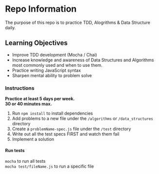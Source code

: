 # Repo Information

The purpose of this repo is to practice TDD, Alogrithms & Data Structure daily.

## Learning Objectives

- Improve TDD development (Mocha / Chai)
- Increase knowledge and awareness of Data Structures and Algorithms most commonly used and when to use them.
- Practice writing JavaScript syntax
- Sharpen mental ability to problem solve

### Instructions

**Practice at least 5 days per week.**  
**30 or 40 minutes max.**

1. Run `npm install` to install dependencies
2. Add problems to a new file under the `/algorithms` or `/data_structures` directory
3. Create a `problemName-spec.js` file under the `/test` directory
4. Write out all the test specs FIRST and watch them fail
5. Implement a solution

#### Run tests

`mocha` to run all tests  
`mocha test/fileName.js` to run a specific file
